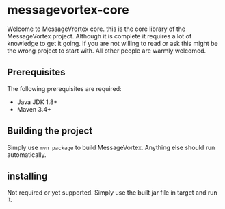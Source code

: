# messagevortex-core

Welcome to MessageVrortex core. this is the core library of the MessageVortex project. Although it is complete it requires a lot of knowledge to get it going. If you are not willing to read or ask this might be the wrong project to start with. All other people are warmly welcomed.

## Prerequisites
The following prerequisites are required:

- Java JDK 1.8+
- Maven 3.4+

## Building the project
Simply use ```mvn package``` to build MessageVortex. Anything else should run automatically.

## installing 
Not required or yet supported. Simply use the built jar file in target and run it.